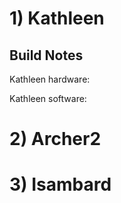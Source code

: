 # 1) Kathleen

## Build Notes

Kathleen hardware:

Kathleen software:


# 2) Archer2


# 3) Isambard


